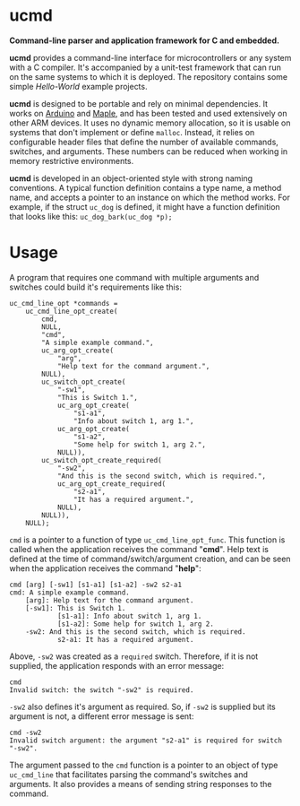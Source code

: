 ucmd
========
**Command-line parser and application framework for C and embedded.**

**ucmd** provides a command-line interface for microcontrollers or any system with a C compiler. It's accompanied by a unit-test framework that can run on the same systems to which it is deployed. The repository contains some simple *Hello-World* example projects.

**ucmd** is designed to be portable and rely on minimal dependencies. It works on [Arduino](http://www.arduino.cc/) and [Maple](http://leaflabs.com/), and has been tested and used extensively on other ARM devices. It uses no dynamic memory allocation, so it is usable on systems that don't implement or define `malloc`. Instead, it relies on configurable header files that define the number of available commands, switches, and arguments. These numbers can be reduced when working in memory restrictive environments.

**ucmd** is developed in an object-oriented style with strong naming conventions. A typical function definition contains a type name, a method name, and accepts a pointer to an instance on which the method works. For example, if the struct `uc_dog` is defined, it might have a function definition that looks like this: `uc_dog_bark(uc_dog *p);`

Usage
========

A program that requires one command with multiple arguments and switches could build it's requirements like this:

    uc_cmd_line_opt *commands = 
        uc_cmd_line_opt_create(
            cmd,
            NULL,
            "cmd",
            "A simple example command.",
            uc_arg_opt_create(
                "arg",
                "Help text for the command argument.",
            NULL),
            uc_switch_opt_create(
                "-sw1",
                "This is Switch 1.",
                uc_arg_opt_create(
                    "s1-a1",
                    "Info about switch 1, arg 1.",
                uc_arg_opt_create(
                    "s1-a2",
                    "Some help for switch 1, arg 2.",
                NULL)),
            uc_switch_opt_create_required(
                "-sw2",
                "And this is the second switch, which is required.",
                uc_arg_opt_create_required(
                    "s2-a1",
                    "It has a required argument.",
                NULL),
            NULL)),
        NULL);

`cmd` is a pointer to a function of type `uc_cmd_line_opt_func`. This function is called when the application receives the command "**cmd**". Help text is defined at the time of command/switch/argument creation, and can be seen when the application receives the command "**help**":

    cmd [arg] [-sw1] [s1-a1] [s1-a2] -sw2 s2-a1
    cmd: A simple example command.
        [arg]: Help text for the command argument.
        [-sw1]: This is Switch 1.
                [s1-a1]: Info about switch 1, arg 1.
                [s1-a2]: Some help for switch 1, arg 2.
        -sw2: And this is the second switch, which is required.
                s2-a1: It has a required argument.

Above, `-sw2` was created as a `required` switch. Therefore, if it is not supplied, the application responds with an error message:

    cmd
    Invalid switch: the switch "-sw2" is required.
    
`-sw2` also defines it's argument as required. So, if `-sw2` is supplied but its argument is not, a different error message is sent:

    cmd -sw2
    Invalid switch argument: the argument "s2-a1" is required for switch "-sw2".

The argument passed to the `cmd` function is a pointer to an object of type `uc_cmd_line` that facilitates parsing the command's switches and arguments. It also provides a means of sending string responses to the command.
